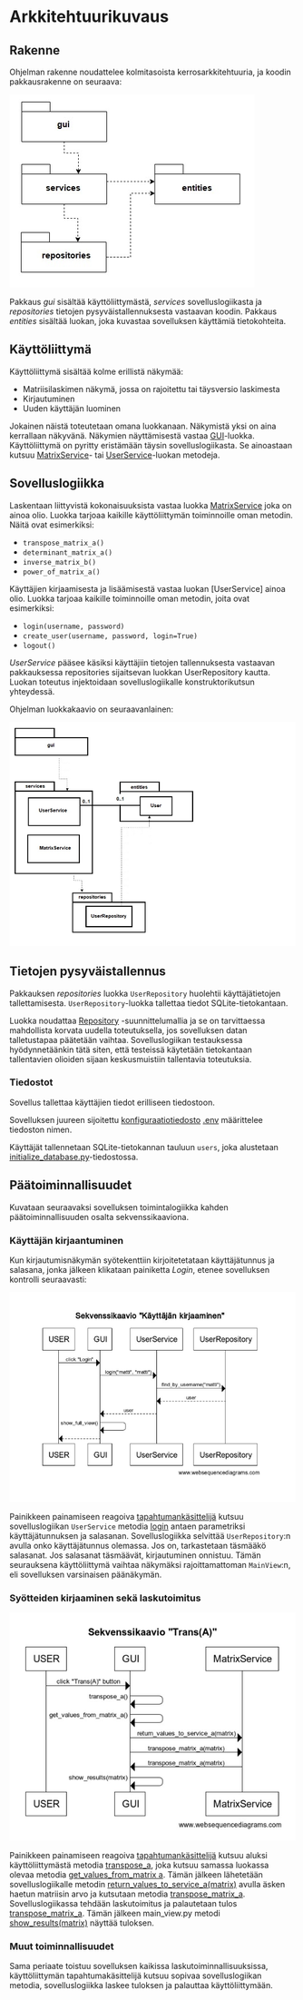 # Arkkitehtuurikuvaus

## Rakenne

Ohjelman rakenne noudattelee kolmitasoista kerrosarkkitehtuuria, ja koodin pakkausrakenne on seuraava:

![Pakkausrakenne](https://github.com/mhamaril/ot-harjoitustyo/blob/master/Matriisilaskin/dokumentaatio/kuvat/pakkausrakenne.jpg)

Pakkaus _gui_ sisältää käyttöliittymästä, _services_ sovelluslogiikasta ja _repositories_ tietojen pysyväistallennuksesta vastaavan koodin. Pakkaus _entities_ sisältää luokan, joka kuvastaa sovelluksen käyttämiä tietokohteita.

## Käyttöliittymä

Käyttöliittymä sisältää kolme erillistä näkymää:

- Matriisilaskimen näkymä, jossa on rajoitettu tai täysversio laskimesta
- Kirjautuminen
- Uuden käyttäjän luominen

Jokainen näistä toteutetaan omana luokkanaan. Näkymistä yksi on aina kerrallaan näkyvänä. Näkymien näyttämisestä vastaa [GUI](../src/gui/gui.py)-luokka. Käyttöliittymä on pyritty eristämään täysin sovelluslogiikasta. Se ainoastaan kutsuu [MatrixService](../src/services/matrix_service.py)- tai [UserService](../src/services/user_service.py)-luokan metodeja.

## Sovelluslogiikka

Laskentaan liittyvistä kokonaisuuksista vastaa luokka [MatrixService](../src/services/matrix_service.py) joka on ainoa olio. Luokka tarjoaa kaikille käyttöliittymän toiminnoille oman metodin. Näitä ovat esimerkiksi:

- `transpose_matrix_a()`
- `determinant_matrix_a()`
- `inverse_matrix_b()`
- `power_of_matrix_a()`

Käyttäjien kirjaamisesta ja lisäämisestä vastaa luokan [UserService] ainoa olio. Luokka tarjoaa kaikille toiminnoille oman metodin, joita ovat esimerkiksi:

- `login(username, password)`
- `create_user(username, password, login=True)`
- `logout()`

_UserService_ pääsee käsiksi käyttäjiin tietojen tallennuksesta vastaavan pakkauksessa repositories sijaitsevan luokkan UserRepository kautta. Luokan toteutus injektoidaan sovelluslogiikalle konstruktorikutsun yhteydessä.

Ohjelman luokkakaavio on seuraavanlainen:

![Luokkakaavio](https://github.com/mhamaril/ot-harjoitustyo/blob/master/Matriisilaskin/dokumentaatio/kuvat/luokka_pakkauskaavio.jpg)

## Tietojen pysyväistallennus

Pakkauksen _repositories_ luokka `UserRepository` huolehtii käyttäjätietojen tallettamisesta. `UserRepository`-luokka tallettaa tiedot SQLite-tietokantaan.

Luokka noudattaa [Repository](https://en.wikipedia.org/wiki/Data_access_object) -suunnittelumallia ja se on tarvittaessa mahdollista korvata uudella toteutuksella, jos sovelluksen datan talletustapaa päätetään vaihtaa. Sovelluslogiikan testauksessa hyödynnetäänkin tätä siten, että testeissä käytetään tietokantaan tallentavien olioiden sijaan keskusmuistiin tallentavia toteutuksia.

### Tiedostot

Sovellus tallettaa käyttäjien tiedot erilliseen tiedostoon.

Sovelluksen juureen sijoitettu [konfiguraatiotiedosto](https://github.com/mhamaril/ot-harjoitustyo/blob/master/Matriisilaskin/dokumentaatio/kayttoohje.md#konfigurointi) [.env](https://github.com/mhamaril/ot-harjoitustyo/blob/master/Matriisilaskin/data/.env) määrittelee tiedoston nimen.

Käyttäjät tallennetaan SQLite-tietokannan tauluun `users`, joka alustetaan [initialize_database.py](https://github.com/mhamaril/ot-harjoitustyo/blob/master/Matriisilaskin/src/initialize_database.py)-tiedostossa.


## Päätoiminnallisuudet

Kuvataan seuraavaksi sovelluksen toimintalogiikka kahden päätoiminnallisuuden osalta sekvenssikaaviona.

### Käyttäjän kirjaantuminen

Kun kirjautumisnäkymän syötekenttiin kirjoitetetataan käyttäjätunnus ja salasana, jonka jälkeen klikataan painiketta _Login_, etenee sovelluksen kontrolli seuraavasti:

![](https://github.com/mhamaril/ot-harjoitustyo/blob/master/Matriisilaskin/dokumentaatio/kuvat/sekvenssikaavio_kirjautuminen.jpg)

Painikkeen painamiseen reagoiva [tapahtumankäsittelijä](https://github.com/mhamaril/ot-harjoitustyo/blob/master/Matriisilaskin/src/gui/login_view.py#L21) kutsuu sovelluslogiikan `UserService` metodia [login](https://github.com/mhamaril/ot-harjoitustyo/blob/master/Matriisilaskin/src/services/user_service.py#L38) antaen parametriksi käyttäjätunnuksen ja salasanan. Sovelluslogiikka selvittää `UserRepository`:n avulla onko käyttäjätunnus olemassa. Jos on, tarkastetaan täsmääkö salasanat. Jos salasanat täsmäävät, kirjautuminen onnistuu. Tämän seurauksena käyttöliittymä vaihtaa näkymäksi rajoittamattoman `MainView`:n, eli sovelluksen varsinaisen päänäkymän.

### Syötteiden kirjaaminen sekä laskutoimitus

![](https://github.com/mhamaril/ot-harjoitustyo/blob/master/Matriisilaskin/dokumentaatio/kuvat/sekvenssikaavio.jpg)

Painikkeen painamiseen reagoiva [tapahtumankäsittelijä](../src/gui/main_view.py#L124) kutsuu aluksi käyttöliittymästä metodia [transpose_a](https://github.com/mhamaril/ot-harjoitustyo/blob/master/Matriisilaskin/src/gui/main_view.py#L220), joka kutsuu samassa luokassa olevaa metodia [get_values_from_matrix a](https://github.com/mhamaril/ot-harjoitustyo/blob/master/Matriisilaskin/src/gui/main_view.py#L399). Tämän jälkeen lähetetään sovelluslogiikalle metodin [return_values_to_service_a(matrix)](https://github.com/mhamaril/ot-harjoitustyo/blob/master/Matriisilaskin/src/services/matrix_service.py#L12) avulla äsken haetun matriisin arvo ja kutsutaan metodia [transpose_matrix_a](https://github.com/mhamaril/ot-harjoitustyo/blob/master/Matriisilaskin/src/services/matrix_service.py#L38). Sovelluslogiikassa tehdään laskutoimitus ja palautetaan tulos [transpose_matrix_a](https://github.com/mhamaril/ot-harjoitustyo/blob/master/Matriisilaskin/src/services/matrix_service.py#L44). Tämän jälkeen main_view.py metodi [show_results(matrix)](https://github.com/mhamaril/ot-harjoitustyo/blob/master/Matriisilaskin/src/gui/main_view.py#L453) näyttää tuloksen.

### Muut toiminnallisuudet

Sama periaate toistuu sovelluksen kaikissa laskutoiminnallisuuksissa, käyttöliittymän tapahtumakäsittelijä kutsuu sopivaa sovelluslogiikan metodia, sovelluslogiikka laskee tuloksen ja palauttaa käyttöliittymään.
